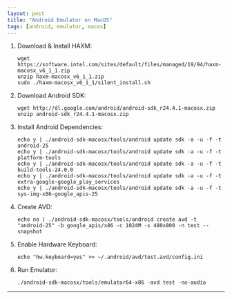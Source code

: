 ```yaml
---
layout: post
title: "Android Emulator on MacOS"
tags: [android, emulator, macos]
---
```


1. Download & Install HAXM:
   ```
   wget https://software.intel.com/sites/default/files/managed/19/94/haxm-macosx_v6_1_1.zip
   unzip haxm-macosx_v6_1_1.zip
   sudo ./haxm-macosx_v6_1_1/silent_install.sh
   ```
2. Download Android SDK:
   ```
   wget http://dl.google.com/android/android-sdk_r24.4.1-macosx.zip
   unzip android-sdk_r24.4.1-macosx.zip
   ```
3. Install Android Dependencies:
   ```
   echo y | ./android-sdk-macosx/tools/android update sdk -a -u -f -t android-25
   echo y | ./android-sdk-macosx/tools/android update sdk -a -u -f -t platform-tools
   echo y | ./android-sdk-macosx/tools/android update sdk -a -u -f -t build-tools-24.0.0
   echo y | ./android-sdk-macosx/tools/android update sdk -a -u -f -t extra-google-google_play_services
   echo y | ./android-sdk-macosx/tools/android update sdk -a -u -f -t sys-img-x86-google_apis-25
   ``` 
4. Create AVD:
   ```
   echo no | ./android-sdk-macosx/tools/android create avd -t "android-25" -b google_apis/x86 -c 1024M -s 480x800 -n test --snapshot
   ```
5. Enable Hardware Keyboard:
   ```
   echo "hw.keyboard=yes" >> ~/.android/avd/test.avd/config.ini
   ```
6. Run Emulator:
   ```
   ./android-sdk-macosx/tools/emulator64-x86 -avd test -no-audio
   ```

---
